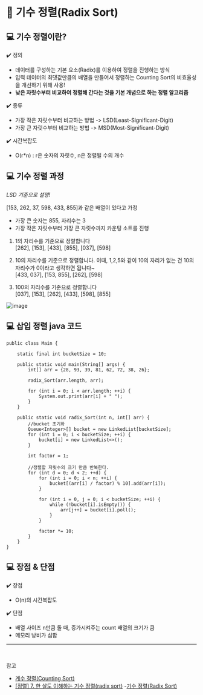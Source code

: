 # :pushpin: 기수 정렬(Radix Sort)

## :computer: 기수 정렬이란?

:heavy_check_mark: 정의

- 데이터를 구성하는 기본 요소(Radix)를 이용하여 정렬을 진행하는 방식
- 입력 데이터의 최댓값만큼의 배열을 만들어서 정렬하는 Counting Sort의 비효율성을 개선하기 위해 사용!
- **낮은 자릿수부터 비교하여 정렬해 간다는 것을 기본 개념으로 하는 정렬 알고리즘**

:heavy_check_mark: 종류

- 가장 작은 자릿수부터 비교하는 방법 -> LSD(Least-Significant-Digit)
- 가장 큰 자릿수부터 비교하는 방법 -> MSD(Most-Significant-Digit)

:heavy_check_mark: 시간복잡도

- O(r\*n) : r은 숫자의 자릿수, n은 정렬될 수의 개수

## :computer: 기수 정렬 과정

_LSD 기준으로 설명!_

[153, 262, 37, 598, 433, 855]과 같은 배열이 있다고 가정

- 가장 큰 숫자는 855, 자리수는 3
- 가장 작은 자릿수부터 가장 큰 자릿수까지 카운팅 소트를 진행

1. 1의 자리수를 기준으로 정렬합니다
   </br>
   [262], [153], [433], [855], [037], [598]

2. 10의 자리수를 기준으로 정렬합니다. 이때, 1,2,5와 같이 10의 자리가 없는 건 10의 자리수가 0이라고 생각하면 됩니다~
   </br>
   [433, 037], [153, 855], [262], [598]

3. 100의 자리수를 기준으로 정렬합니다
   </br>
   [037], [153], [262], [433], [598], [855]

![image](https://github.com/SeoYeonBae/CS_study/assets/69101568/343ca095-0799-40bc-b2c8-e7ff07e4c1bc)

## :computer: 삽입 정렬 java 코드

```
public class Main {

	static final int bucketSize = 10;

	public static void main(String[] args) {
		int[] arr = {28, 93, 39, 81, 62, 72, 38, 26};

		radix_Sort(arr.length, arr);

		for (int i = 0; i < arr.length; ++i) {
			System.out.print(arr[i] + " ");
		}
	}

	public static void radix_Sort(int n, int[] arr) {
		//bucket 초기화
		Queue<Integer>[] bucket = new LinkedList[bucketSize];
		for (int i = 0; i < bucketSize; ++i) {
			bucket[i] = new LinkedList<>();
		}

		int factor = 1;

		//정렬할 자릿수의 크기 만큼 반복한다.
		for (int d = 0; d < 2; ++d) {
			for (int i = 0; i < n; ++i) {
				bucket[(arr[i] / factor) % 10].add(arr[i]);
			}

			for (int i = 0, j = 0; i < bucketSize; ++i) {
				while (!bucket[i].isEmpty()) {
					arr[j++] = bucket[i].poll();
				}
			}

			factor *= 10;
		}
	}
}
```

## :computer: 장점 & 단점

:heavy_check_mark: 장점

- O(n)의 시간복잡도

:heavy_check_mark: 단점

- 배열 사이즈 n만큼 돌 때, 증가시켜주는 count 배열의 크기가 큼
- 메모리 낭비가 심함

---

<br>

참고

- [계수 정렬(Counting Sort)](https://gyoogle.dev/blog/algorithm/Counting%20Sort.html)
- [[정렬] 7. 한 살도 이해하는 기수 정렬(radix sort)](https://10000cow.tistory.com/entry/%EC%A0%95%EB%A0%AC-7-%EA%B8%B0%EC%88%98-%EC%A0%95%EB%A0%ACradix-sort) -[기수 정렬(Radix Sort)](https://sorjfkrh5078.tistory.com/21)
